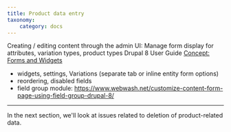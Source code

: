 ```yaml
---
title: Product data entry
taxonomy:
    category: docs
---
```


Creating / editing content through the admin UI:
Manage form display for attributes, variation types, product types
Drupal 8 User Guide [Concept: Forms and Widgets](https://www.drupal.org/docs/user_guide/en/structure-widgets.html)
- widgets, settings, Variations (separate tab or inline entity form options)
- reordering, disabled fields
- field group module: https://www.webwash.net/customize-content-form-page-using-field-group-drupal-8/

---
In the next section, we'll look at issues related to deletion of product-related data.